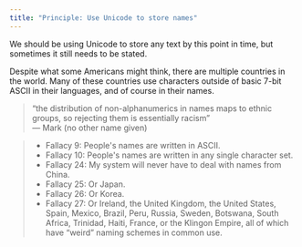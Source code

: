 ```yaml
---
title: "Principle: Use Unicode to store names"
---
```


We should be using Unicode to store any text by this point in time, but sometimes it still needs to be stated.

Despite what some Americans might think, there are multiple countries in the world. Many of these countries
use characters outside of basic 7-bit ASCII in their languages, and of course in their names.

> “the distribution of non-alphanumerics in names maps to ethnic groups, so rejecting them is essentially racism” \
> — Mark (no other name given)

> - Fallacy 9: People's names are written in ASCII.
> - Fallacy 10: People's names are written in any single character set.
> - Fallacy 24: My system will never have to deal with names from China.
> - Fallacy 25: Or Japan.
> - Fallacy 26: Or Korea.
> - Fallacy 27: Or Ireland, the United Kingdom, the United States, Spain, Mexico, Brazil, Peru, Russia,
>   Sweden, Botswana, South Africa, Trinidad, Haiti, France, or the Klingon Empire, all of which have
>   “weird” naming schemes in common use.
